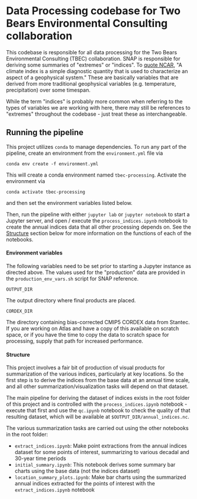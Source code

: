 # Data Processing codebase for Two Bears Environmental Consulting collaboration

This codebase is responsible for all data processing for the Two Bears Environmental Consulting (TBEC) collaboration. SNAP is responsible for deriving some summaries of "extremes" or "indices". To [quote NCAR](https://climatedataguide.ucar.edu/climate-data/overview-climate-indices), "A climate index is a simple diagnostic quantity that is used to characterize an aspect of a geophysical system." These are basically variables that are derived from more traditional geophysical variables (e.g. temperature, precipitation) over some timespan. 

While the term "indices" is probably more common when referring to the types of variables we are working with here, there may still be references to "extremes" throughout the codebase - just treat these as interchangeable.

## Running the pipeline

This project utilizes `conda` to manage dependencies. To run any part of the pipeline, create an environment from the `environment.yml` file via

```
conda env create -f environment.yml
```

This will create a conda environment named `tbec-processing`. Activate the environment via 

```
conda activate tbec-processing
```

and then set the environment variables listed below.

Then, run the pipeline with either `jupyter lab` or `jupyter notebook` to start a Jupyter server, and open / execute the `process_indices.ipynb` notebook to create the annual indices data that all other processing depends on. See the [Structure](#Structure) section below for more information on the functions of each of the notebooks.

#### Environment variables

The following variables need to be set prior to starting a Jupyter instance as directed above. The values used for the "production" data are provided in the `production_env_vars.sh` script for SNAP reference.

`OUTPUT_DIR`

The output directory where final products are placed.

`CORDEX_DIR`

The directory containing bias-corrected CMIP5 CORDEX data from Stantec. If you are working on Atlas and have a copy of this available on scratch space, or if you have the time to copy the data to scratch space for processing, supply that path for increased performance. 

#### Structure

This project involves a fair bit of production of visual products for summarization of the various indices, particularly at key locations. So the first step is to derive the indices from the base data at an annual time scale, and all other summarization/visualization tasks will depend on that dataset. 

The main pipeline for deriving the dataset of indices exists in the root folder of this project and is controlled with the `process_indices.ipynb` notebook - execute that first and use the `qc.ipynb` notebook to check the quality of that resulting dataset, which will be available at `$OUTPUT_DIR/annual_indices.nc`. 

The various summarization tasks are carried out using the other notebooks in the root folder:

* `extract_indices.ipynb`: Make point extractions from the annual indices dataset for some points of interest, summarizing to various decadal and 30-year time periods
* `initial_summary.ipynb`: This notebook derives some summary bar charts using the base data (not the indices dataset)
* `location_summary_plots.ipynb`: Make bar charts using the summarized annual indices extracted for the points of interest with the `extract_indices.ipynb` notebook

